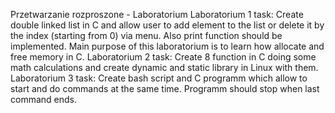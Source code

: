 Przetwarzanie rozproszone - Laboratorium
Laboratorium 1 task: Create double linked list in C and allow user to add element to the list or delete it by the index (starting from 0) via menu. Also print function should be implemented. Main purpose of this laboratorium is to learn how allocate and free memory in C.
Laboratorium 2 task: Create 8 function in C doing some math calculations and create dynamic and static library in Linux with them.
Laboratorium 3 task: Create bash script and C programm which allow to start and do commands at the same time. Programm should stop when last command ends.
